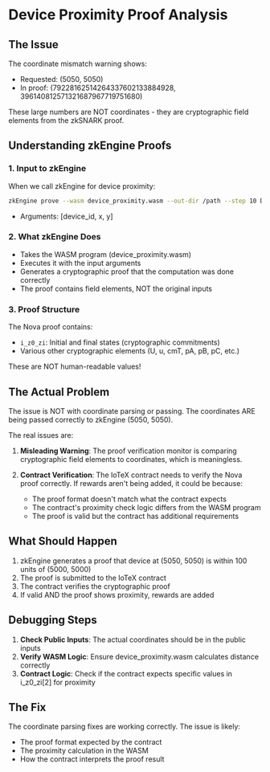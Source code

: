 # Device Proximity Proof Analysis

## The Issue
The coordinate mismatch warning shows:
- Requested: (5050, 5050)  
- In proof: (79228162514264337602133884928, 396140812571321687967719751680)

These large numbers are NOT coordinates - they are cryptographic field elements from the zkSNARK proof.

## Understanding zkEngine Proofs

### 1. Input to zkEngine
When we call zkEngine for device proximity:
```bash
zkEngine prove --wasm device_proximity.wasm --out-dir /path --step 10 DEV123 5050 5050
```
- Arguments: [device_id, x, y]

### 2. What zkEngine Does
- Takes the WASM program (device_proximity.wasm)
- Executes it with the input arguments
- Generates a cryptographic proof that the computation was done correctly
- The proof contains field elements, NOT the original inputs

### 3. Proof Structure
The Nova proof contains:
- `i_z0_zi`: Initial and final states (cryptographic commitments)
- Various other cryptographic elements (U, u, cmT, pA, pB, pC, etc.)

These are NOT human-readable values!

## The Actual Problem

The issue is NOT with coordinate parsing or passing. The coordinates ARE being passed correctly to zkEngine (5050, 5050).

The real issues are:

1. **Misleading Warning**: The proof verification monitor is comparing cryptographic field elements to coordinates, which is meaningless.

2. **Contract Verification**: The IoTeX contract needs to verify the Nova proof correctly. If rewards aren't being added, it could be because:
   - The proof format doesn't match what the contract expects
   - The contract's proximity check logic differs from the WASM program
   - The proof is valid but the contract has additional requirements

## What Should Happen

1. zkEngine generates a proof that device at (5050, 5050) is within 100 units of (5000, 5000)
2. The proof is submitted to the IoTeX contract
3. The contract verifies the cryptographic proof
4. If valid AND the proof shows proximity, rewards are added

## Debugging Steps

1. **Check Public Inputs**: The actual coordinates should be in the public inputs
2. **Verify WASM Logic**: Ensure device_proximity.wasm calculates distance correctly
3. **Contract Logic**: Check if the contract expects specific values in i_z0_zi[2] for proximity

## The Fix

The coordinate parsing fixes are working correctly. The issue is likely:
- The proof format expected by the contract
- The proximity calculation in the WASM
- How the contract interprets the proof result